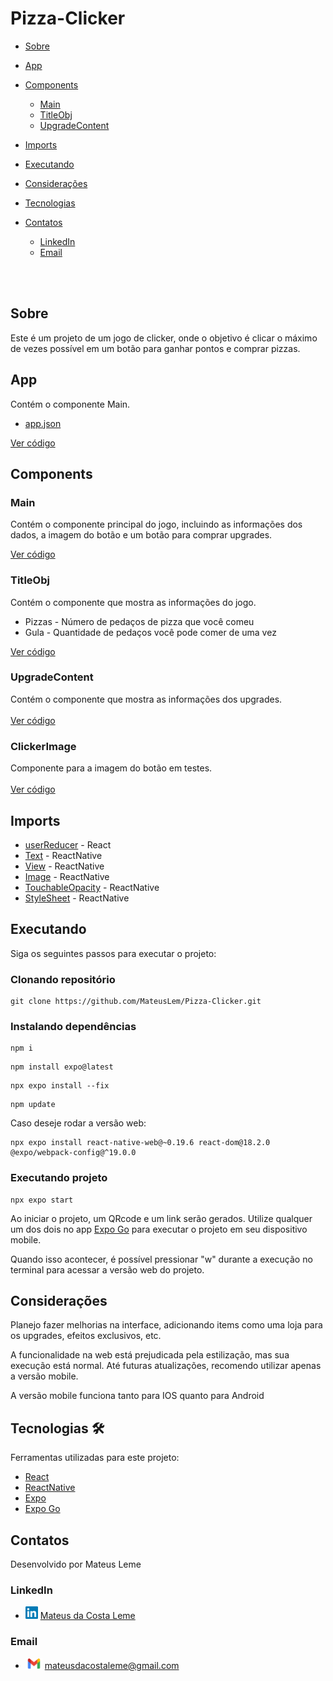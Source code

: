 # Pizza-Clicker

* [Sobre](#Sobre)

* [App](#Versões)

* [Components](#Components)
    * [Main](#Main)
    * [TitleObj](#TitleObj)
    * [UpgradeContent](#UpgradeContent)

* [Imports](#Imports)

* [Executando](#Executando)

* [Considerações](#Considerações)

* [Tecnologias](#Tecnologias)

* [Contatos](#Contatos)
    * [LinkedIn](#LinkedIn)
    * [Email](#Email)

<br><br>

## Sobre
Este é um projeto de um jogo de clicker, onde o objetivo é clicar o máximo de vezes possível em um botão para ganhar pontos e comprar pizzas.

## App
Contém o componente Main.<br>

- <a href="pizza-clicker\app.json">app.json</a>

<a href="pizza-clicker\App.js">Ver código</a>


## Components
### Main
Contém o componente principal do jogo, incluindo as informações dos dados, a imagem do botão e um botão para comprar upgrades.<br>

<a href="pizza-clicker\components\Main.js">Ver código</a>

### TitleObj
Contém o componente que mostra as informações do jogo.

- Pizzas - Número de pedaços de pizza que você comeu
- Gula - Quantidade de pedaços você pode comer de uma vez

<a href="pizza-clicker\components\TitleObj.js">Ver código</a>

### UpgradeContent
Contém o componente que mostra as informações dos upgrades.<br><br>
<a href="pizza-clicker\components\UpgradeContent.js">Ver código</a>

### ClickerImage
Componente para a imagem do botão em testes.<br><br>
<a href="pizza-clicker\components\ClickerImage.js">Ver código</a>

## Imports

- [userReducer](https://react.dev/reference/react/useReducer) - React
- [Text](https://reactnative.dev/docs/text) - ReactNative
- [View](https://reactnative.dev/docs/view) - ReactNative
- [Image](https://reactnative.dev/docs/image) - ReactNative
- [TouchableOpacity](https://reactnative.dev/docs/touchableopacity) - ReactNative
- [StyleSheet](https://reactnative.dev/docs/stylesheet) - ReactNative

## Executando
Siga os seguintes passos para executar o projeto:

### Clonando repositório
```
git clone https://github.com/MateusLem/Pizza-Clicker.git
```
### Instalando dependências
```
npm i
```
```
npm install expo@latest
```
```
npx expo install --fix
```
```
npm update
```
Caso deseje rodar a versão web:
```
npx expo install react-native-web@~0.19.6 react-dom@18.2.0 @expo/webpack-config@^19.0.0
```

### Executando projeto
```
npx expo start
```

Ao iniciar o projeto, um QRcode e um link serão gerados.
Utilize qualquer um dos dois no app [Expo Go](https://expo.dev/client?utm_source=google&utm_medium=cpc&utm_content=performancemax&gclid=CjwKCAjwyNSoBhA9EiwA5aYlb02f86q0jKJ0cvHirJeDzpXetdteDIZr_Hwd8BqIC1DsMT9xAbkejxoC3ssQAvD_BwE) para executar o projeto em seu dispositivo mobile.

Quando isso acontecer, é possível pressionar "w" durante a execução no terminal para acessar a versão web do projeto.

## Considerações
Planejo fazer melhorias na interface, adicionando items como uma loja para os upgrades, efeitos exclusivos, etc.

A funcionalidade na web está prejudicada pela estilização, mas sua execução está normal. Até futuras atualizações, recomendo utilizar apenas a versão mobile.

A versão mobile funciona tanto para IOS quanto para Android
## Tecnologias 🛠️
Ferramentas utilizadas para este projeto:
- [React](https://react.dev)
- [ReactNative](https://reactnative.dev)
- [Expo](https://www.expo.dev)
- [Expo Go](https://expo.dev/client?utm_source=google&utm_medium=cpc&utm_content=performancemax&gclid=CjwKCAjwyNSoBhA9EiwA5aYlb02f86q0jKJ0cvHirJeDzpXetdteDIZr_Hwd8BqIC1DsMT9xAbkejxoC3ssQAvD_BwE)

## Contatos
Desenvolvido por Mateus Leme

### LinkedIn
* <img alt="LinkedIn" title="linkedIn" src="./icons/contact/linkedin.png" width="20vw" height="20vh"> <a href="https://www.linkedin.com/in/mateus-da-costa-leme-35a5ab235/">Mateus da Costa Leme</a>

### Email
* <img alt="Gmail" title="gmail" src="./icons/contact/gmail.png" width="27vw" height="17vh"> mateusdacostaleme@gmail.com
